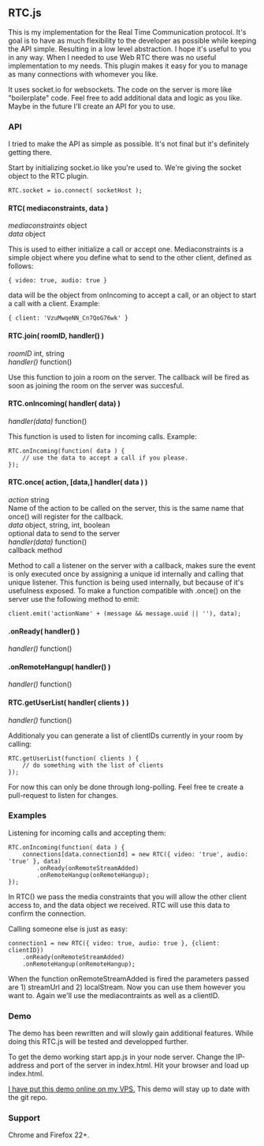 ## RTC.js
This is my implementation for the Real Time Communication protocol. It's goal is to have as much flexibility to the developer as possible while keeping the API simple. Resulting in a low level abstraction. I hope it's useful to you in any way. When I needed to use Web RTC there was no useful implementation to my needs. This plugin makes it easy for you to manage as many connections with whomever you like.

It uses socket.io for websockets. The code on the server is more like "boilerplate" code. Feel free to add additional data and logic as you like. Maybe in the future I'll create an API for you to use.

### API
I tried to make the API as simple as possible. It's not final but it's definitely getting there.

Start by initializing socket.io like you're used to. We're giving the socket object to the RTC plugin.
    
    RTC.socket = io.connect( socketHost );

#### RTC( mediaconstraints, data )

*mediaconstraints* object  
*data* object

This is used to either initialize a call or accept one. Mediaconstraints is a simple object where you define what to send to the other client, defined as follows:

    { video: true, audio: true }

data will be the object from onIncoming to accept a call, or an object to start a call with a client. Example:

    { client: 'VzuMwqeNN_Cn7QoG76wk' }

#### RTC.join( roomID, handler() )

*roomID* int, string  
*handler()* function()

Use this function to join a room on the server. The callback will be fired as soon as joining the room on the server was succesful.

#### RTC.onIncoming( handler( data) )

*handler(data)* function()

This function is used to listen for incoming calls. Example:

    RTC.onIncoming(function( data ) {
        // use the data to accept a call if you please.
    });

#### RTC.once( action, [data,] handler( data ) )

*action* string  
Name of the action to be called on the server, this is the same name that once() will register for the callback.  
*data*  object, string, int, boolean  
optional data to send to the server  
*handler(data)* function()  
callback method

Method to call a listener on the server with a callback, makes sure the event is only executed once by assigning a unique id internally and calling that unique listener. This function is being used internally, but because of it's usefulness exposed. To make a function compatible with .once() on the server use the following method to emit:

    client.emit('actionName' + (message && message.uuid || ''), data);

#### .onReady( handler() )

*handler()* function()

#### .onRemoteHangup( handler() )

*handler()* function()

#### RTC.getUserList( handler( clients ) )

*handler()* function()

Additionaly you can generate a list of clientIDs currently in your room by calling:

    RTC.getUserList(function( clients ) {
        // do something with the list of clients
    });
For now this can only be done through long-polling. Feel free te create a pull-request to listen for changes.

### Examples

Listening for incoming calls and accepting them:

    RTC.onIncoming(function( data ) {
        connections[data.connectionId] = new RTC({ video: 'true', audio: 'true' }, data)
            .onReady(onRemoteStreamAdded)
            .onRemoteHangup(onRemoteHangup);
    });

In RTC() we pass the media constraints that you will allow the other client access to, and the data object we received. RTC will use this data to confirm the connection.

Calling someone else is just as easy:

    connection1 = new RTC({ video: true, audio: true }, {client: clientID})
        .onReady(onRemoteStreamAdded)
        .onRemoteHangup(onRemoteHangup);

When the function onRemoteStreamAdded is fired the parameters passed are 1) streamUrl and 2) localStream. Now you can use them however you want to.
Again we'll use the mediacontraints as well as a clientID.

### Demo
The demo has been rewritten and will slowly gain additional features. While doing this RTC.js will be tested and developped further.

To get the demo working start app.js in your node server. Change the IP-address and port of the server in index.html. Hit your browser and load up index.html.

[I have put this demo online on my VPS.](http://178.21.20.114/RTC/) This demo will stay up to date with the git repo.

### Support
Chrome and Firefox 22+.